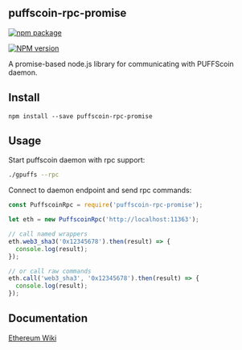 ## puffscoin-rpc-promise

[![npm package](https://nodei.co/npm/ethereum-rpc-promise.png?downloads=true&downloadRank=true&stars=true)](https://nodei.co/npm/ethereum-rpc-promise/)

[![NPM version][npm-image]][npm-url]



[downloads-image]: https://img.shields.io/npm/dm/ethereum-rpc-promise.svg?style=flat-square
[downloads-url]: https://www.npmjs.com/package/ethereum-rpc-promise
[npm-image]: https://img.shields.io/npm/v/ethereum-rpc-promise.svg?style=flat-square
[npm-url]: https://www.npmjs.com/package/ethereum-rpc-promise

A promise-based node.js library for communicating with PUFFScoin daemon.

## Install

```
npm install --save puffscoin-rpc-promise
```

## Usage

Start puffscoin daemon with rpc support:

```bash
./gpuffs --rpc
```

Connect to daemon endpoint and send rpc commands:

```js
const PuffscoinRpc = require('puffscoin-rpc-promise');

let eth = new PuffscoinRpc('http://localhost:11363');

// call named wrappers
eth.web3_sha3('0x12345678').then(result) => {
  console.log(result);
});

// or call raw commands
eth.call('web3_sha3', '0x12345678').then(result) => {
  console.log(result);
});

```

## Documentation

[Ethereum Wiki](https://github.com/ethereum/wiki/wiki/JSON-RPC)
